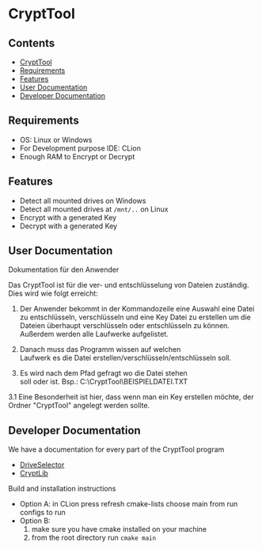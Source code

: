 # CryptTool

## Contents
- [CryptTool](#crypttool)
- [Requirements](#requirements)
- [Features](#features)
- [User Documentation](#user-documentation)
- [Developer Documentation](#developer-documentation)

## Requirements
- OS: Linux or Windows
- For Development purpose IDE: CLion
- Enough RAM to Encrypt or Decrypt

## Features
- Detect all mounted drives on Windows
- Detect all mounted drives at ``/mnt/..`` on Linux
- Encrypt with a generated Key
- Decrypt with a generated Key

## User Documentation 
Dokumentation für den Anwender

Das CryptTool ist für die ver- und entschlüsselung von Dateien zuständig. Dies wird wie folgt erreicht:

1. 	Der Anwender bekommt in der Kommandozeile eine Auswahl eine Datei
      zu entschlüsseln, verschlüsseln und eine Key Datei zu erstellen um
      die Dateien überhaupt verschlüsseln oder entschlüsseln zu können.
      Außerdem werden alle Laufwerke aufgelistet.


2. 	Danach muss das Programm wissen auf welchen 		
      Laufwerk es die Datei
      erstellen/verschlüsseln/entschlüsseln soll.


3. 	Es wird nach dem Pfad gefragt wo die Datei stehen 	
      soll oder ist. Bsp.: C:\CryptTool\BEISPIELDATEI.TXT

3.1 	Eine Besonderheit ist hier, dass wenn man ein Key erstellen 				möchte, der Ordner "CryptTool" angelegt werden sollte. 
	

## Developer Documentation
We have a documentation for every part of the CryptTool program
- [DriveSelector](https://github.com/LukasLJL/CryptTool/blob/master/src/README.md)
- [CryptLib](https://github.com/LukasLJL/CryptTool/blob/master/cryptlib/README.md)

Build and installation instructions
- Option A: in CLion press refresh cmake-lists choose main from run configs to run
- Option B: 
	1. make sure you have cmake installed on your machine
	2. from the root directory run ``cmake main``
